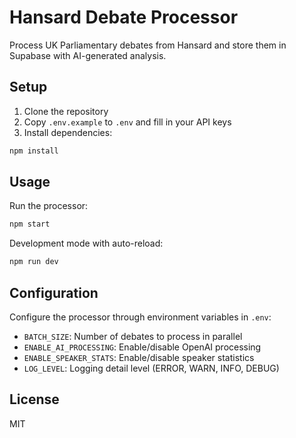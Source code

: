 # Hansard Debate Processor

Process UK Parliamentary debates from Hansard and store them in Supabase with AI-generated analysis.

## Setup

1. Clone the repository
2. Copy `.env.example` to `.env` and fill in your API keys
3. Install dependencies: 
   
```bash
npm install
```
## Usage

Run the processor:

```bash
npm start
```

Development mode with auto-reload:

```bash
npm run dev
```

## Configuration

Configure the processor through environment variables in `.env`:

- `BATCH_SIZE`: Number of debates to process in parallel
- `ENABLE_AI_PROCESSING`: Enable/disable OpenAI processing
- `ENABLE_SPEAKER_STATS`: Enable/disable speaker statistics
- `LOG_LEVEL`: Logging detail level (ERROR, WARN, INFO, DEBUG)

## License

MIT